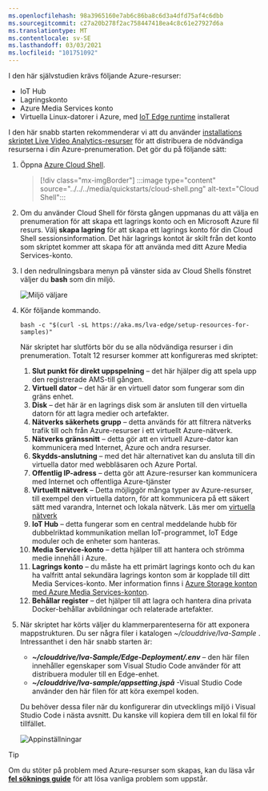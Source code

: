 ```yaml
---
ms.openlocfilehash: 98a3965160e7ab6c86ba8c6d3a4dfd75af4c6dbb
ms.sourcegitcommit: c27a20b278f2ac758447418ea4c8c61e27927d6a
ms.translationtype: MT
ms.contentlocale: sv-SE
ms.lasthandoff: 03/03/2021
ms.locfileid: "101751092"
---
```

I den här självstudien krävs följande Azure-resurser:

* IoT Hub
* Lagringskonto
* Azure Media Services konto
* Virtuella Linux-datorer i Azure, med [IoT Edge runtime](../../../../../iot-edge/how-to-install-iot-edge.md) installerat

I den här snabb starten rekommenderar vi att du använder [installations skriptet Live Video Analytics-resurser](https://github.com/Azure/live-video-analytics/tree/master/edge/setup) för att distribuera de nödvändiga resurserna i din Azure-prenumeration. Det gör du på följande sätt:

1. Öppna [Azure Cloud Shell](https://ms.portal.azure.com/#cloudshell/).
    > [!div class="mx-imgBorder"]
    > :::image type="content" source="../../../media/quickstarts/cloud-shell.png" alt-text="Cloud Shell":::
1. Om du använder Cloud Shell för första gången uppmanas du att välja en prenumeration för att skapa ett lagrings konto och en Microsoft Azure fil resurs. Välj **skapa lagring** för att skapa ett lagrings konto för din Cloud Shell sessionsinformation. Det här lagrings kontot är skilt från det konto som skriptet kommer att skapa för att använda med ditt Azure Media Services-konto.
1. I den nedrullningsbara menyn på vänster sida av Cloud Shells fönstret väljer du **bash** som din miljö.

    ![Miljö väljare](../../../media/quickstarts/env-selector.png)
1. Kör följande kommando.

    ```
    bash -c "$(curl -sL https://aka.ms/lva-edge/setup-resources-for-samples)"
    ```
    
    När skriptet har slutförts bör du se alla nödvändiga resurser i din prenumeration. Totalt 12 resurser kommer att konfigureras med skriptet:
    1. **Slut punkt för direkt uppspelning** – det här hjälper dig att spela upp den registrerade AMS-till gången.
    1. **Virtuell dator** – det här är en virtuell dator som fungerar som din gräns enhet.
    1. **Disk** – det här är en lagrings disk som är ansluten till den virtuella datorn för att lagra medier och artefakter.
    1. **Nätverks säkerhets grupp** – detta används för att filtrera nätverks trafik till och från Azure-resurser i ett virtuellt Azure-nätverk.
    1. **Nätverks gränssnitt** – detta gör att en virtuell Azure-dator kan kommunicera med Internet, Azure och andra resurser.
    1. **Skydds-anslutning** – med det här alternativet kan du ansluta till din virtuella dator med webbläsaren och Azure Portal.
    1. **Offentlig IP-adress** – detta gör att Azure-resurser kan kommunicera med Internet och offentliga Azure-tjänster
    1. **Virtuellt nätverk** – Detta möjliggör många typer av Azure-resurser, till exempel den virtuella datorn, för att kommunicera på ett säkert sätt med varandra, Internet och lokala nätverk. Läs mer om [virtuella nätverk](../../../../../virtual-network/virtual-networks-overview.md)
    1. **IoT Hub** – detta fungerar som en central meddelande hubb för dubbelriktad kommunikation mellan IoT-programmet, IoT Edge moduler och de enheter som hanteras.
    1. **Media Service-konto** – detta hjälper till att hantera och strömma medie innehåll i Azure.
    1. **Lagrings konto** – du måste ha ett primärt lagrings konto och du kan ha valfritt antal sekundära lagrings konton som är kopplade till ditt Media Services-konto. Mer information finns i [Azure Storage konton med Azure Media Services-konton](../../../../latest/storage-account-concept.md).
    1. **Behållar register** – det hjälper till att lagra och hantera dina privata Docker-behållar avbildningar och relaterade artefakter.
1. När skriptet har körts väljer du klammerparenteserna för att exponera mappstrukturen. Du ser några filer i katalogen *~/clouddrive/lva-Sample* . Intressanthet i den här snabb starten är:

     * ***~/clouddrive/lva-Sample/Edge-Deployment/.env*** – den här filen innehåller egenskaper som Visual Studio Code använder för att distribuera moduler till en Edge-enhet.
     * ***~/clouddrive/lva-sample/appsetting.jspå*** -Visual Studio Code använder den här filen för att köra exempel koden.
     
    Du behöver dessa filer när du konfigurerar din utvecklings miljö i Visual Studio Code i nästa avsnitt. Du kanske vill kopiera dem till en lokal fil för tillfället.
    
    ![Appinställningar](../../../media/quickstarts/clouddrive.png)

> [!TIP]
> Om du stöter på problem med Azure-resurser som skapas, kan du läsa vår **[fel söknings guide](../../../troubleshoot-how-to.md#common-error-resolutions)** för att lösa vanliga problem som uppstår.